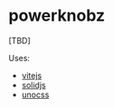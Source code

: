 # powerknobz

[TBD]

Uses:

- [vitejs](https://vitejs.dev/)
- [solidjs](https://www.solidjs.com/)
- [unocss](https://unocss.dev/)
